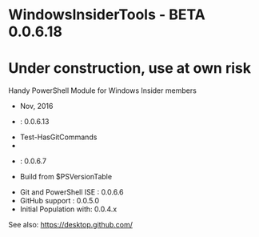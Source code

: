 # WindowsInsiderTools - BETA 0.0.6.18

# Under construction, use at own risk

Handy PowerShell Module for Windows Insider members

+ Nov, 2016

+ : 0.0.6.13
- Test-HasGitCommands
- 
+ : 0.0.6.7
- Build from $PSVersionTable

+ Git and PowerShell ISE : 0.0.6.6
+ GitHub support         : 0.0.5.0
+ Initial Population with: 0.0.4.x

See also: https://desktop.github.com/
